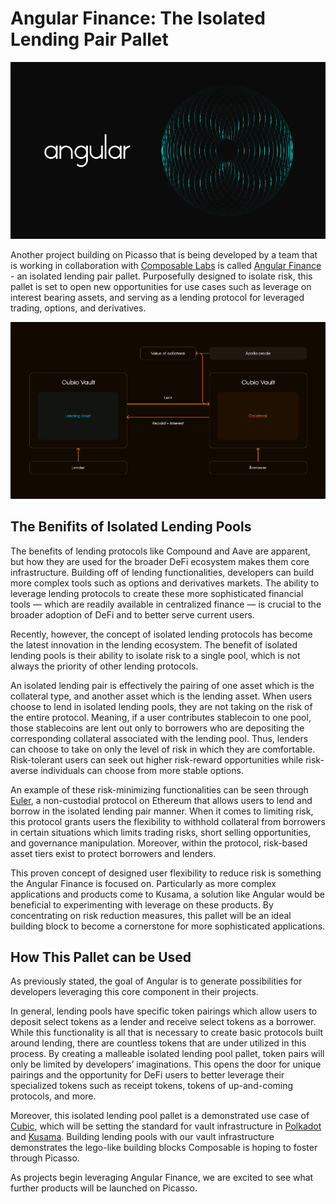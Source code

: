 # Angular Finance: The Isolated Lending Pair Pallet

![banner](./angular-banner.png)

Another project building on Picasso that is being developed by a team that is 
working in collaboration with [Composable Labs](https://0xbrainjar.medium.com/introducing-composable-labs-an-incubator-and-testing-ground-for-projects-using-composables-tech-b467d438142c) 
is called [Angular Finance](https://www.angular.finance/) - an isolated lending 
pair pallet. Purposefully designed to isolate risk, this pallet is set to open 
new opportunities for use cases such as leverage on interest bearing assets, and 
serving as a lending protocol for leveraged trading, options, and derivatives.

![graphic](./angular-graphic.png)

## The Benifits of Isolated Lending Pools

The benefits of lending protocols like Compound and Aave are apparent, but how 
they are used for the broader DeFi ecosystem makes them core infrastructure. 
Building off of lending functionalities, developers can build more complex tools 
such as options and derivatives markets. The ability to leverage lending 
protocols to create these more sophisticated financial tools — which are readily 
available in centralized finance — is crucial to the broader adoption of DeFi 
and to better serve current users.

Recently, however, the concept of isolated lending protocols has become the 
latest innovation in the lending ecosystem. The benefit of isolated lending 
pools is their ability to isolate risk to a single pool, which is not always the 
priority of other lending protocols.

An isolated lending pair is effectively the pairing of one asset which is the 
collateral type, and another asset which is the lending asset. When users choose 
to lend in isolated lending pools, they are not taking on the risk of the entire 
protocol. Meaning, if a user contributes stablecoin to one pool, those 
stablecoins are lent out only to borrowers who are depositing the corresponding 
collateral associated with the lending pool. Thus, lenders can choose to take on 
only the level of risk in which they are comfortable. Risk-tolerant users can 
seek out higher risk-reward opportunities while risk-averse individuals can 
choose from more stable options.

An example of these risk-minimizing functionalities can be seen through [Euler](https://www.euler.finance/#/), 
a non-custodial protocol on Ethereum that allows users to lend and borrow in the 
isolated lending pair manner. When it comes to limiting risk, this protocol 
grants users the flexibility to withhold collateral from borrowers in certain 
situations which limits trading risks, short selling opportunities, and 
governance manipulation. Moreover, within the protocol, risk-based asset tiers 
exist to protect borrowers and lenders.

This proven concept of designed user flexibility to reduce risk is something the 
Angular Finance is focused on. Particularly as more complex applications and 
products come to Kusama, a solution like Angular would be beneficial to 
experimenting with leverage on these products. By concentrating on risk 
reduction measures, this pallet will be an ideal building block to become a 
cornerstone for more sophisticated applications.

## How This Pallet can be Used

As previously stated, the goal of Angular is to generate possibilities for 
developers leveraging this core component in their projects.

In general, lending pools have specific token pairings which allow users to 
deposit select tokens as a lender and receive select tokens as a borrower. While 
this functionality is all that is necessary to create basic protocols built 
around lending, there are countless tokens that are under utilized in this 
process. By creating a malleable isolated lending pool pallet, token pairs will 
only be limited by developers’ imaginations. This opens the door for unique 
pairings and the opportunity for DeFi users to better leverage their specialized 
tokens such as receipt tokens, tokens of up-and-coming protocols, and more.

Moreover, this isolated lending pool pallet is a demonstrated use case of [Cubic](./cubic.md), 
which will be setting the standard for vault infrastructure in [Polkadot](https://polkadot.network/) 
and [Kusama](https://kusama.network/). Building lending pools with our vault 
infrastructure demonstrates the lego-like building blocks Composable is hoping 
to foster through Picasso.

As projects begin leveraging Angular Finance, we are excited to see what further 
products will be launched on Picasso.

